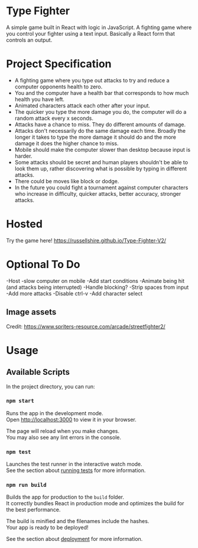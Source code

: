 # Type Fighter

A simple game built in React with logic in JavaScript. A fighting game where you control your fighter using a text input.
Basically a React form that controls an output.

# Project Specification

- A fighting game where you type out attacks to try and reduce a computer opponents health to zero.
- You and the computer have a health bar that corresponds to how much health you have left.
- Animated characters attack each other after your input.
- The quicker you type the more damage you do, the computer will do a random attack every x seconds.
- Attacks have a chance to miss. They do different amounts of damage. 
- Attacks don't necessarily do the same damage each time. Broadly the longer it takes to type the more damage it should do and the more damage it does the higher chance to miss. 
- Mobile should make the computer slower than desktop because input is harder.
- Some attacks should be secret and human players shouldn't be able to look them up, rather discovering what is possible by typing in different attacks.
- There could be moves like block or dodge.
- In the future you could fight a tournament against computer characters who increase in difficulty, quicker attacks, better accuracy, stronger attacks.

# Hosted

Try the game here!
https://russellshire.github.io/Type-Fighter-V2/

# Optional To Do

-Host
-slow computer on mobile
-Add start conditions
-Animate being hit (and attacks being interrupted)
-Handle blocking?
-Strip spaces from input
-Add more attacks
-Disable ctrl-v
-Add character select

## Image assets
Credit:
https://www.spriters-resource.com/arcade/streetfighter2/


# Usage

[//]: # (## Changing git email)

[//]: # (git config --global user.email "EMAIL@EMAIL.COM")

[//]: # (Must be done to get Greenies on my github! Change back to work email after)


## Available Scripts

In the project directory, you can run:

### `npm start`

Runs the app in the development mode.\
Open [http://localhost:3000](http://localhost:3000) to view it in your browser.

The page will reload when you make changes.\
You may also see any lint errors in the console.

### `npm test`

Launches the test runner in the interactive watch mode.\
See the section about [running tests](https://facebook.github.io/create-react-app/docs/running-tests) for more information.

### `npm run build`

Builds the app for production to the `build` folder.\
It correctly bundles React in production mode and optimizes the build for the best performance.

The build is minified and the filenames include the hashes.\
Your app is ready to be deployed!

See the section about [deployment](https://facebook.github.io/create-react-app/docs/deployment) for more information.

